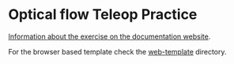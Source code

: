 # Optical flow Teleop Practice

[Information about the exercise on the documentation website](https://jderobot.github.io/RoboticsAcademy/exercises/computer_vision_section/opticalflow_teleop/).

For the browser based template check the [web-template](./web-template) directory.
